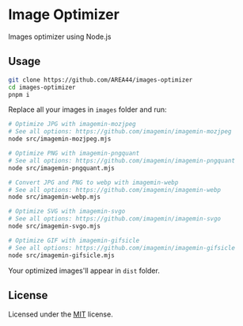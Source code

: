 # Image Optimizer

Images optimizer using Node.js

## Usage

```bash
git clone https://github.com/AREA44/images-optimizer
cd images-optimizer
pnpm i
```

Replace all your images in `images` folder and run:

```bash
# Optimize JPG with imagemin-mozjpeg
# See all options: https://github.com/imagemin/imagemin-mozjpeg
node src/imagemin-mozjpeg.mjs

# Optimize PNG with imagemin-pngquant
# See all options: https://github.com/imagemin/imagemin-pngquant
node src/imagemin-pngquant.mjs

# Convert JPG and PNG to webp with imagemin-webp
# See all options: https://github.com/imagemin/imagemin-webp
node src/imagemin-webp.mjs

# Optimize SVG with imagemin-svgo
# See all options: https://github.com/imagemin/imagemin-svgo
node src/imagemin-svgo.mjs

# Optimize GIF with imagemin-gifsicle
# See all options: https://github.com/imagemin/imagemin-gifsicle
node src/imagemin-gifsicle.mjs
```

Your optimized images'll appear in `dist` folder.

## License

Licensed under the [MIT](LICENSE) license.
